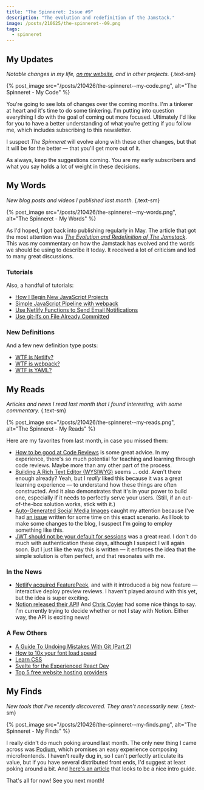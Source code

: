 ```yaml
---
title: "The Spinneret: Issue #9"
description: "The evolution and redefinition of the Jamstack."
image: /posts/210625/the-spinneret--09.png
tags:
  - spinneret
---
```


## My Updates

_Notable changes in my life, [on my website](https://github.com/seancdavis/seancdavis-com), and in other projects._ {.text-sm}

{% post_image
    src="/posts/210426/the-spinneret--my-code.png",
    alt="The Spinneret - My Code" %}

You're going to see lots of changes over the coming months. I'm a tinkerer at heart and it's time to do some tinkering. I'm putting into question everything I do with the goal of coming out more focused. Ultimately I'd like for you to have a better understanding of what you're getting if you follow me, which includes subscribing to this newsletter.

I suspect _The Spinneret_ will evolve along with these other changes, but that it will be for the better — that you'll get more out of it.

As always, keep the suggestions coming. You are my early subscribers and what you say holds a lot of weight in these decisions.

## My Words

_New blog posts and videos I published last month._ {.text-sm}

{% post_image
    src="/posts/210426/the-spinneret--my-words.png",
    alt="The Spinneret - My Words" %}

As I'd hoped, I got back into publishing regularly in May. The article that got the most attention was [_The Evolution and Redefinition of The Jamstack_](/posts/jamstack-evolution-and-redefinition/). This was my commentary on how the Jamstack has evolved and the words we should be using to describe it today. It received a lot of criticism and led to many great discussions.

### Tutorials

Also, a handful of tutorials:

- [How I Begin New JavaScript Projects](/posts/new-javascript-project-setup/)
- [Simple JavaScript Pipeline with webpack](/posts/javascript-webpack-build-pipeline/)
- [Use Netlify Functions to Send Email Notifications](/posts/netlify-functions-email-notifications/)
- [Use git-lfs on File Already Committed](/posts/git-lfs-track-files-alread-committed/)

### New Definitions

And a few new definition type posts:

- [WTF is Netlify?](/posts/wtf-is-netlify/)
- [WTF is webpack?](/posts/wtf-is-webpack/)
- [WTF is YAML?](/posts/wtf-is-yaml/)

## My Reads

_Articles and news I read last month that I found interesting, with some commentary._ {.text-sm}

{% post_image
    src="/posts/210426/the-spinneret--my-reads.png",
    alt="The Spinneret - My Reads" %}

Here are my favorites from last month, in case you missed them:

- [How to be good at Code Reviews](https://dev.to/pavel_polivka/how-to-be-good-at-code-reviews-2lpl) is some great advice. In my experience, there's so much potential for teaching and learning through code reviews. Maybe more than any other part of the process.
- [Building A Rich Text Editor (WYSIWYG)](https://www.smashingmagazine.com/2021/05/building-wysiwyg-editor-javascript-slatejs/) seems ... odd. Aren't there enough already? Yeah, but I _really_ liked this because it was a great learning experience — to understand how these things are often constructed. And it also demonstrates that it's in your power to build one, especially if it needs to perfectly serve your users. (Still, if an out-of-the-box solution works, stick with it.)
- [Auto-Generated Social Media Images](https://css-tricks.com/auto-generated-social-media-images/) caught my attention because I've had [an issue](https://github.com/seancdavis/seancdavis-com/issues/155) written for some time on this exact scenario. As I look to make some changes to the blog, I suspect I'm going to employ something like this.
- [JWT should not be your default for sessions](https://evertpot.com/jwt-is-a-bad-default/) was a great read. I don't do much with authentication these days, although I suspect I will again soon. But I just like the way this is written — it enforces the idea that the simple solution is often perfect, and that resonates with me.

### In the News

- [Netlify acquired FeaturePeek](https://www.netlify.com/blog/2021/05/19/next-generation-deploy-previews-plus-netlify-acquires-featurepeek/), and with it introduced a big new feature — interactive deploy preview reviews. I haven't played around with this yet, but the idea is super exciting.
- [Notion released their API](https://developers.notion.com/)! And [Chris Coyier](https://css-tricks.com/notion-api/) had some nice things to say. I'm currently trying to decide whether or not I stay with Notion. Either way, the API is exciting news!

### A Few Others

- [A Guide To Undoing Mistakes With Git (Part 2)](https://www.smashingmagazine.com/2021/05/undoing-mistakes-git-part2/)
- [How to 10x your font load speed](https://fullstackfalcon.com/how-to-10x-your-font-load-speed)
- [Learn CSS](https://web.dev/learn/css/)
- [Svelte for the Experienced React Dev](https://css-tricks.com/svelte-for-the-experienced-react-dev/)
- [Top 5 free website hosting providers](https://blog.albasfaisal.com/top-5-free-website-hosting-providers)

## My Finds

_New tools that I've recently discovered. They aren't necessarily new._ {.text-sm}

{% post_image
    src="/posts/210426/the-spinneret--my-finds.png",
    alt="The Spinneret - My Finds" %}

I really didn't do much poking around last month. The only new thing I came across was [Podium](https://podium-lib.io/), which promises an easy experience composing microfrontends. I haven't really dug in, so I can't perfectly articulate its value, but if you have several distributed front ends, I'd suggest at least poking around a bit. And [here's an article](https://javascript.plainenglish.io/micro-frontends-with-podium-e772abda9fe) that looks to be a nice intro guide.

That's all for now! See you next month!
